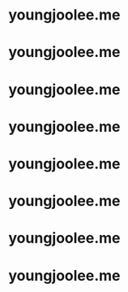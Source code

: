 # youngjoolee.me
# youngjoolee.me
# youngjoolee.me
# youngjoolee.me
# youngjoolee.me
# youngjoolee.me
# youngjoolee.me
# youngjoolee.me
